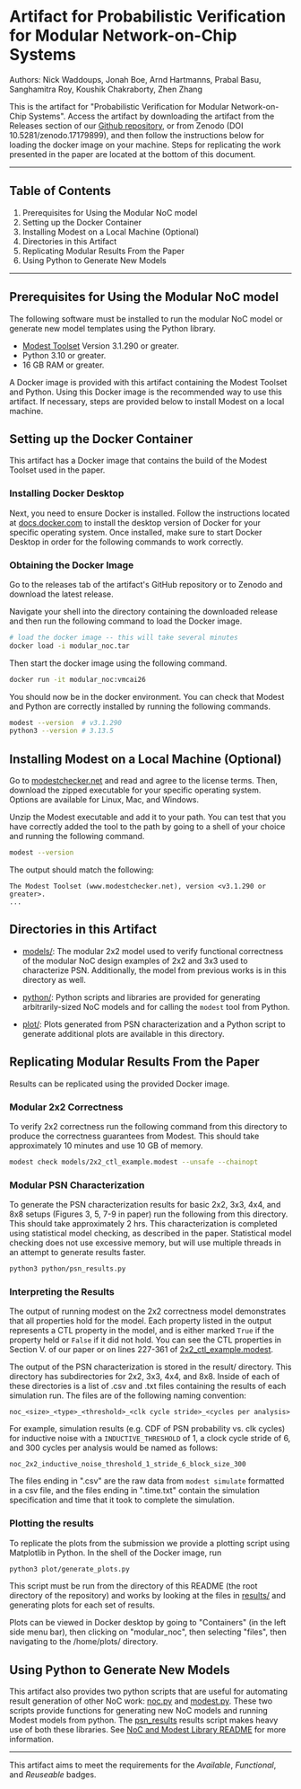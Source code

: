 # Artifact for Probabilistic Verification for Modular Network-on-Chip Systems

Authors: Nick Waddoups, Jonah Boe, Arnd Hartmanns, Prabal Basu, Sanghamitra Roy,
Koushik Chakraborty, Zhen Zhang

This is the artifact for "Probabilistic Verification for Modular Network-on-Chip
Systems". Access the artifact by downloading the artifact from the Releases section
of our
[Github repository](github.com/formal-verification-research/VMCAI26_Modular_NoC_Artifact),
or from Zenodo (DOI 10.5281/zenodo.17179899), and then follow the instructions below
for loading the docker image on your machine. Steps for replicating the work presented in
the paper are located at the bottom of this document.

---

## Table of Contents

1. Prerequisites for Using the Modular NoC model
2. Setting up the Docker Container
3. Installing Modest on a Local Machine (Optional)
4. Directories in this Artifact
5. Replicating Modular Results From the Paper
6. Using Python to Generate New Models

---

## Prerequisites for Using the Modular NoC model

The following software must be installed to run the modular NoC model or generate
new model templates using the Python library.

- [Modest Toolset](https://www.modestchecker.net/) Version 3.1.290 or greater.
- Python 3.10 or greater.
- 16 GB RAM or greater.

A Docker image is provided with this artifact containing the Modest Toolset and
Python. Using this Docker image is the recommended way to use this artifact.
If necessary, steps are provided below to install Modest on a local machine.

## Setting up the Docker Container

This artifact has a Docker image that contains the build of the Modest Toolset used in
the paper.

### Installing Docker Desktop

Next, you need to ensure Docker is installed. Follow the instructions located at
[docs.docker.com](https://docs.docker.com/desktop/) to install the desktop version of
Docker for your specific operating system. Once installed, make sure to start Docker
Desktop in order for the following commands to work correctly.

### Obtaining the Docker Image

Go to the releases tab of the artifact's GitHub repository or to Zenodo and download the
latest release.

Navigate your shell into the directory containing the downloaded release and then
run the following command to load the Docker image.

```sh
# load the docker image -- this will take several minutes
docker load -i modular_noc.tar
```

Then start the docker image using the following command.

```sh
docker run -it modular_noc:vmcai26
```

You should now be in the docker environment. You can check that Modest and Python are
correctly installed by running the following commands.

```sh
modest --version  # v3.1.290
python3 --version # 3.13.5
```

## Installing Modest on a Local Machine (Optional)

Go to [modestchecker.net](https://www.modestchecker.net/Downloads/) and read and
agree to the license terms. Then, download the zipped executable for your specific
operating system. Options are available for Linux, Mac, and Windows.

Unzip the Modest executable and add it to your path. You can test that you have
correctly added the tool to the path by going to a shell of your choice and
running the following command.

```sh
modest --version
```

The output should match the following:

```text
The Modest Toolset (www.modestchecker.net), version <v3.1.290 or greater>.
...
```

## Directories in this Artifact

- [models/](./models/): The modular 2x2 model used to verify functional correctness of the
  modular NoC design examples of 2x2 and 3x3 used to characterize PSN. Additionally, the
  model from previous works is in this directory as well.

- [python/](./python/): Python scripts and libraries are provided for generating
  arbitrarily-sized NoC models and for calling the `modest` tool from Python.

- [plot/](./plot/): Plots generated from PSN characterization and a Python script to
  generate additional plots are available in this directory.

## Replicating Modular Results From the Paper

Results can be replicated using the provided Docker image.

### Modular 2x2 Correctness

To verify 2x2 correctness run the following command from this directory to produce the
correctness guarantees from Modest. This should take approximately 10 minutes and use
10 GB of memory.

```sh
modest check models/2x2_ctl_example.modest --unsafe --chainopt
```

### Modular PSN Characterization

To generate the PSN characterization results for basic 2x2, 3x3, 4x4, and 8x8 setups (Figures 3,
5, 7-9 in paper) run the following from this directory. This should take approximately 2 hrs.
This characterization is completed using statistical model checking, as described in the paper.
Statistical model checking does not use excessive memory, but will use multiple threads in an
attempt to generate results faster.

```sh
python3 python/psn_results.py
```

### Interpreting the Results

The output of running modest on the 2x2 correctness model demonstrates that all properties hold
for the model. Each property listed in the output represents a CTL property in the model, and
is either marked `True` if the property held or `False` if it did not hold. You can see the CTL
properties in Section V. of our paper or on lines 227-361 of
[2x2_ctl_example.modest](models/2x2_ctl_example.modest).

The output of the PSN characterization is stored in the result/ directory. This directory has
subdirectories for 2x2, 3x3, 4x4, and 8x8. Inside of each of these directories is a list of .csv
and .txt files containing the results of each simulation run. The files are of the following
naming convention:

```text
noc_<size>_<type>_<threshold>_<clk cycle stride>_<cycles per analysis>
```

For example, simulation results (e.g. CDF of PSN probability vs. clk cycles) for inductive noise
with a `INDUCTIVE_THRESHOLD` of 1, a clock cycle stride of 6, and 300 cycles per analysis would
be named as follows:

```text
noc_2x2_inductive_noise_threshold_1_stride_6_block_size_300
```

The files ending in ".csv" are the raw data from `modest simulate` formatted in a csv file, and the
files ending in ".time.txt" contain the simulation specification and time that it took to complete
the simulation.

### Plotting the results

To replicate the plots from the submission we provide a plotting script using Matplotlib in Python.
In the shell of the Docker image, run

```sh
python3 plot/generate_plots.py
```

This script must be run from the directory of this README (the root directory of the repository)
and works by looking at the files in [results/](./results/) and generating plots for each set of
results.

Plots can be viewed in Docker desktop by going to "Containers" (in the left side menu bar), then
clicking on "modular_noc", then selecting "files", then navigating to the /home/plots/ directory.

## Using Python to Generate New Models

This artifact also provides two python scripts that are useful for automating result generation of
other NoC work: [noc.py](./python/noc.py) and [modest.py](./python/modest.py). These two scripts
provide functions for generating new NoC models and running Modest models from python. The
[psn_results](./python/psn_results.py) results script makes heavy use of both these libraries.
See [NoC and Modest Library README](./python/README.md) for more information.

---

This artifact aims to meet the requirements for the _Available_, _Functional_, and
_Reuseable_ badges.
